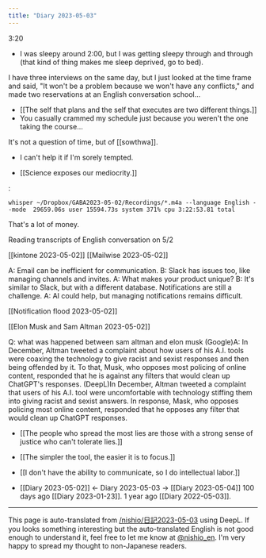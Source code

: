 ```yaml
---
title: "Diary 2023-05-03"
---
```



3:20
- I was sleepy around 2:00, but I was getting sleepy through and through (that kind of thing makes me sleep deprived, go to bed).

I have three interviews on the same day, but I just looked at the time frame and said, "It won't be a problem because we won't have any conflicts," and made two reservations at an English conversation school...
- [[The self that plans and the self that executes are two different things.]]
- You casually crammed my schedule just because you weren't the one taking the course...

It's not a question of time, but of [[sowthwa]].
- I can't help it if I'm sorely tempted.

- [[Science exposes our mediocrity.]]



:

```
whisper ~/Dropbox/GABA2023-05-02/Recordings/*.m4a --language English --mode  29659.06s user 15594.73s system 371% cpu 3:22:53.81 total
```

That's a lot of money.


Reading transcripts of English conversation on 5/2

[[kintone 2023-05-02]]
[[Mailwise 2023-05-02]]

A: Email can be inefficient for communication.
B: Slack has issues too, like managing channels and invites.
A: What makes your product unique?
B: It's similar to Slack, but with a different database. Notifications are still a challenge.
A: AI could help, but managing notifications remains difficult.


[[Notification flood 2023-05-02]]

[[Elon Musk and Sam Altman 2023-05-02]]

Q: what was happened between sam altman and elon musk
(Google)A: In December, Altman tweeted a complaint about how users of his A.I. tools were coaxing the technology to give racist and sexist responses and then being offended by it. To that, Musk, who opposes most policing of online content, responded that he is against any filters that would clean up ChatGPT's responses.
(DeepL)In December, Altman tweeted a complaint that users of his A.I. tool were uncomfortable with technology stiffing them into giving racist and sexist answers. In response, Mask, who opposes policing most online content, responded that he opposes any filter that would clean up ChatGPT responses.


- [[The people who spread the most lies are those with a strong sense of justice who can't tolerate lies.]]

- [[The simpler the tool, the easier it is to focus.]]

- [[I don't have the ability to communicate, so I do intellectual labor.]]

- [[Diary 2023-05-02]] ← Diary 2023-05-03 → [[Diary 2023-05-04]]
100 days ago [[Diary 2023-01-23]].
1 year ago [[Diary 2022-05-03]].
---
This page is auto-translated from [/nishio/日記2023-05-03](https://scrapbox.io/nishio/日記2023-05-03) using DeepL. If you looks something interesting but the auto-translated English is not good enough to understand it, feel free to let me know at [@nishio_en](https://twitter.com/nishio_en). I'm very happy to spread my thought to non-Japanese readers.